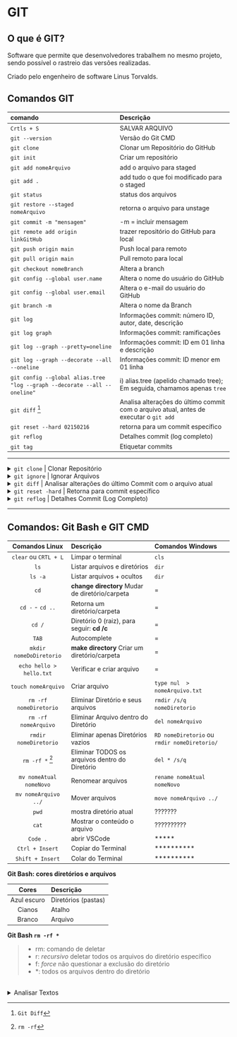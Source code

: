 # GIT

## O que é GIT?

Software que permite que desenvolvedores trabalhem no mesmo projeto, sendo possível o rastreio das versões realizadas. 

Criado pelo engenheiro de software Linus Torvalds.

## Comandos GIT

| comando                                       | Descrição                                   |
|:----------------------------------------------|:--------------------------------------------|
| <code>Crtls + S</code>                        | SALVAR ARQUIVO                              |
| <code>git --version</code>                    | Versão do Git CMD                           |
| <code>git clone</code>                        | Clonar um Repositório do GitHub             |
| <code>git init</code>                         | Criar um repositório                        |
| <code>git add nomeArquivo</code>              | add o arquivo para staged                   |
| <code>git add .</code>                        | add tudo o que foi modificado para o staged |
| <code>git status</code>                       | status dos arquivos                         |
| <code>git restore --staged nomeArquivo</code> | retorna o arquivo para unstage              |
| <code>git commit -m "mensagem"</code>         | -m = incluir mensagem                       |
| <code>git remote add origin linkGitHub</code> | trazer repositório do GitHub para local     |
| <code>git push origin main</code>             | Push local para remoto                      |
| <code>git pull origin main</code>             | Pull remoto para local                      |
| `git checkout nomeBranch`                     | Altera a branch                             |
| `git config --global user.name`               | Altera o nome do usuário do GitHub          |
| `git config --global user.email`              | Altera o e-mail do usuário do GitHub        |
|`git branch -m`                                | Altera o nome da Branch                     | 
| `git log`                                     | Informações commit: número ID, autor, date, descrição|
| `git log graph`                               | Informações commit: ramificações
|`git log --graph --pretty=oneline`             | Informações commit: ID em 01 linha e descrição         |
|`git log --graph --decorate --all --oneline`   | Informações commit: ID menor em 01 linha  |
| `git config --global alias.tree "log --graph --decorate --all --oneline"`| i) alias.tree (apelido chamado tree); Em seguida, chamamos apenas `tree` 
| `git diff` [^1]                               | Analisa alterações do último commit com o arquivo atual, antes de executar o `git add`
`git reset --hard 02150216`                     | retorna para um commit específico
`git reflog`                                    | Detalhes commit (log completo)
`git tag`                                       | Etiquetar commits 


____________________

<details>

<summary> <code>git clone</code> | Clonar Repositório </summary>
<br>
Após criar o repositório, copiar o código

![image](https://user-images.githubusercontent.com/108991648/230122644-2f3fffdb-5177-47f8-b219-ca7dc4275bcf.png)

No Terminal incluir: "<code>git clone</code> + Link copiado"

</details>

<details>
<summary> <code>git ignore</code> | Ignorar Arquivos </summary>

> Arquivo para adicionarmos informações que nao queremos utilizar no dia a dia

- [X] Criar pasta `.gitignore`;
- [X] Dentro do arquivo: `**/.nomeArquivo`

</details>

<details>
  <summary><code>git diff</code> | Analisar alterações do último Commit com o arquivo atual
   </summary>

[^1]: `Git Diff` 

```bash
$ git diff
diff --git a/python/README.md b/python/README.md
index b2391f6..c1164d6 100644
--- a/python/README.md
+++ b/python/README.md
@@ -88,7 +88,15 @@ lista.append(4) #adicionar item

 print(lista, lista2)

+## Funções
```

> **`diff --git a/python/README.md b/python/README.md`**

  - A diferença está sendo exibida entre duas versões do arquivo `README.md` no diretório `python`;
  - O prefixo `a/` refere-se à versão antiga, e `b/` refere-se à versão nova do arquivo.
  

> **`index b2391f6..c1164d6`**:
  - Hashes do commit para as versões antigas e novas do arquivo. Esses hashes (`b2391f6` e `c1164d6`) são identificadores únicos das versões do arquivo.
  - Isso indica que a versão do arquivo mudou entre esses dois commits.
  
<!--> **`100644`**: 
  - É o modo de permissão Unix do arquivo. O `100644` significa que o arquivo é um arquivo regular (não executável) e tem permissões padrão de leitura e escrita para o proprietário, e somente leitura para outros.
 > <-->

> **`--- a/python/README.md`**
> **`+++ b/python/README.md`**

  - Indicam as versões do arquivo antes e depois da mudança, com `a/` representando a versão anterior e `b/` a versão nova. (ultimo coomit e o save atual)


> **`@@ -88,7 +88,15 @@`**

  - Esse é o **hunk header**, linhas que ocorre a mudança;
  - **`-88,7`**: versão anterior, começando na linha 88 e mostrando 7 linhas.
  - **`+88,15`**: nova versão, começando também na linha 88, mas agora mostrando 15 linhas.
  - Isso indica que ^^8 linhas foram adicionadas à nova versão em torno da linha 88.


**Aos detalhes**
Na versão anterior tínhamos o seguinte bloco de código na linha 88:
```python
lista.append(4) #adicionar item

print(lista, lista2)
```

E agora o conteúdo a partir dessa linha foi expandido para incluir mais linhas de código (totalizando 15 linhas em vez de 7), a nova versão tem mais informações.

```
+## Funções
```

- **`+## Funções`**:
  - Este é o conteúdo que foi **adicionado** ao arquivo. O símbolo `+` indica que a linha `## Funções` foi adicionada no novo arquivo `README.md`.

> Resumo:
1. O arquivo `README.md` no diretório `python` foi modificado.
2. Ele mudou entre os commits `b2391f6` (antigo) e `c1164d6` (novo).
3. Na linha 88, o conteúdo foi expandido, de 7 linhas na versão antiga para 15 linhas na nova.
4. Uma seção com o título `## Funções` foi adicionada.

</details>

<details>
<summary><code>git reset -hard</code> | Retorna para commit específico</summary>

![alt text](image.png)

</details>

<details>
<summary><code>git reflog</code> | Detalhes Commit (Log Completo) </summary>

```bash
08f5adb (HEAD -> main, origin/main, origin/HEAD) HEAD@{0}: commit: add explicação 'git diff'
8e2974f HEAD@{1}: commit: add extensão: learn markdown
a03b07f HEAD@{2}: commit: add 'chamar função def'
3ac66ca HEAD@{3}: commit: adicionado: cabeçalho, expandir e recolher texto
b29b561 HEAD@{4}: commit: add operador de comparação
09c34f6 HEAD@{5}: commit: link markdown (diagrama)
e4a5e3f HEAD@{6}: commit: adicionado comando leitura readme
2416bbd HEAD@{7}: commit: novos comandos python
c42b61a HEAD@{8}: commit: novos comandos git
d56b0ad HEAD@{9}: commit: atualização 13.out
c97d892 HEAD@{10}: commit: atualização out.13
3d76ae7 HEAD@{11}: clone: from https://github.com/PamelaRondina/step-by-step.git
```

</details>

______

## Comandos: Git Bash e GIT CMD

| **Comandos Linux**       | **Descrição**                                   | **Comandos Windows**                         |
|:------------------------:|:------------------------------------------------|:---------------------------------------------|
| `clear` ou `CRTL + L`    | Limpar o terminal                               | `cls`                                        |
| `ls`                     | Listar arquivos e diretórios                    | `dir`                                        |
| `ls -a`                  | Listar arquivos + ocultos                       | `dir`                                        |
| `cd`                     | **change directory** Mudar de diretório/carpeta | =                                            |
| `cd -` - `cd ..`         | Retorna um diretório/carpeta                    | =                                            |
| `cd /`                   | Diretório 0 (raiz), para seguir: **cd /c**      | =                                            |
| `TAB`                    | Autocomplete                                    | =                                            |
| `mkdir nomeDoDiretorio`  | **make directory** Criar um diretório/carpeta   | =                                            |
| `echo hello > hello.txt` | Verificar e criar arquivo                       | =                                            |
| `touch nomeArquivo`      | Criar arquivo                                   | `type nul  > nomeArquivo.txt`                |
| `rm -rf nomeDiretorio`   | Eliminar Diretório e seus arquivos              | `rmdir /s/q nomeDiretorio`                   |
| `rm -rf nomeArquivo`     | Eliminar Arquivo dentro do Diretório            | `del nomeArquivo`                            |
| `rmdir nomeDiretorio`    | Eliminar apenas Diretórios vazios               | `RD nomeDiretorio` ou `rmdir nomeDiretorio/` |
| `rm -rf *` [^2]               | Eliminar TODOS os arquivos dentro do Diretório  | `del * /s/q`                            |
| `mv nomeAtual nomeNovo`  | Renomear arquivos                               | `rename nomeAtual nomeNovo`                  |
| `mv nomeArquivo ../`     | Mover arquivos                                  | `move nomeArquivo ../`                       |
| `pwd`                    | mostra diretório atual                          | ???????                                      |
| <code>cat</code>         | Mostrar o conteúdo o arquivo                    | ??????????                                   |
| `Code .`                 | abrir VSCode                                    | *****                                        |
| `Ctrl + Insert`          | Copiar do Terminal                              | **********                                   |
| `Shift + Insert`         | Colar do Terminal                               | **********                                   |


**Git Bash: cores diretórios e arquivos**

| **Cores**   | **Descrição**       |
|:-----------:|:--------------------|
| Azul escuro | Diretórios (pastas) |
| Cianos      | Atalho              |
| Branco      | Arquivo             |



**Git Bash `rm -rf *`**

[^2]: `rm -rf`  


> - rm: comando de deletar
> - r: *recursivo* deletar todos os arquivos do diretório específico
> - f: *force* não questionar a exclusão do diretório
> - *: todos os arquivos dentro do diretório
<br>



<details>
  <summary>Analisar Textos</summary>
<br>

<img src="https://user-images.githubusercontent.com/108991648/230180095-ceefd075-3b30-4451-8a96-5b4bc37abcce.png" width="500" height="400" />

<br>

<img src="https://user-images.githubusercontent.com/108991648/229250256-ab7bb919-c632-4c86-a03e-59f10a78e599.png" width="400" height="300"/>

<br><br>


**Chave SSH**
**SHA1** - gera a incriptação com 40 caracteres

**blob** - guarda o Sha e NÃO guarda o nome do arquivo

**tree \0** - arvores que armazenam blobs e guarda o nome do arquivo

**commit** o que da sentido para a alteração

<img src="https://user-images.githubusercontent.com/108991648/229250411-cef8dc87-9c7d-44d8-81cf-0e87790708a3.png" width="400" height="300"/>

![image](https://user-images.githubusercontent.com/108991648/229252048-9612a3c2-2234-4c86-b975-d90526057837.png)
<br>
touch nomeDoArquivo| Criar arquivo/archivo
python -i | Iniciar Python
exit() | Encerrar Python

</details>



